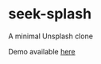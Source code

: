 # seek-splash
A minimal Unsplash clone

Demo available [here](https://seek-splash.netlify.com/ "seek-splash link")